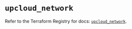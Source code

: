 # `upcloud_network`

Refer to the Terraform Registry for docs: [`upcloud_network`](https://registry.terraform.io/providers/upcloudltd/upcloud/5.8.1/docs/resources/network).
